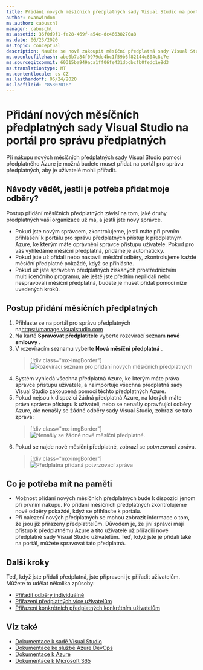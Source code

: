 ```yaml
---
title: Přidání nových měsíčních předplatných sady Visual Studio na portál pro správu předplatných | Microsoft Docs
author: evanwindom
ms.author: cabuschl
manager: cabuschl
ms.assetid: 36f0d9f1-fe28-469f-a54c-dc46638270a8
ms.date: 06/23/2020
ms.topic: conceptual
description: Naučte se nově zakoupit měsíční předplatná sady Visual Studio na portálu pro správu předplatných.
ms.openlocfilehash: abe0b7a84f0979de4bc1f59b6f82144c804c8c7e
ms.sourcegitcommit: 60315ba949aca1ff06fe431dbcbcfb0fedc1e8d3
ms.translationtype: MT
ms.contentlocale: cs-CZ
ms.lasthandoff: 06/24/2020
ms.locfileid: "85307018"
---
```

# <a name="add-new-monthly-visual-studio-subscriptions-to-the-subscriptions-administration-portal"></a>Přidání nových měsíčních předplatných sady Visual Studio na portál pro správu předplatných
Při nákupu nových měsíčních předplatných sady Visual Studio pomocí předplatného Azure je možná budete muset přidat na portál pro správu předplatných, aby je uživatelé mohli přiřadit.  

## <a name="how-do-i-know-if-i-need-to-add-my-subscriptions"></a>Návody vědět, jestli je potřeba přidat moje odběry?
Postup přidání měsíčních předplatných závisí na tom, jaké druhy předplatných vaší organizace už má, a jestli jste nový správce.
- Pokud jste novým správcem, zkontrolujeme, jestli máte při prvním přihlášení k portálu pro správu předplatných přístup k předplatným Azure, ke kterým máte oprávnění správce přístupu uživatele.  Pokud pro vás vyhledáme měsíční předplatná, přidáme je automaticky. 
- Pokud jste už přidali nebo nastavili měsíční odběry, zkontrolujeme každé měsíční předplatné pokaždé, když se přihlásíte. 
- Pokud už jste správcem předplatných získaných prostřednictvím multilicenčního programu, ale ještě jste předtím nepřidali nebo nespravovali měsíční předplatná, budete je muset přidat pomocí níže uvedených kroků.

## <a name="how-to-add-monthly-subscriptions"></a>Postup přidání měsíčních předplatných
1. Přihlaste se na portál pro správu předplatných na<https://manage.visualstudio.com>
1. Na kartě **Spravovat předplatitele** vyberte rozevírací seznam **nové smlouvy** . 
1. V rozevíracím seznamu vyberte **Nová měsíční předplatná** .
   > [!div class="mx-imgBorder"]
   > ![Rozevírací seznam pro přidání nových měsíčních předplatných](_img/add-monthly-subs/add-subs-drop-down.png)
1. Systém vyhledá všechna předplatná Azure, ke kterým máte práva správce přístupu uživatele, a naimportuje všechna předplatná sady Visual Studio zakoupená pomocí těchto předplatných Azure.
1. Pokud nejsou k dispozici žádná předplatná Azure, na kterých máte práva správce přístupu k uživateli, nebo se nenašly opravňující odběry Azure, ale nenašly se žádné odběry sady Visual Studio, zobrazí se tato zpráva:
   > [!div class="mx-imgBorder"]
   > ![Nenašly se žádné nové měsíční předplatné.](_img/add-monthly-subs/no-subs-found.png)
1. Pokud se najde nové měsíční předplatné, zobrazí se potvrzovací zpráva.
   > [!div class="mx-imgBorder"]
   > ![Předplatná přidaná potvrzovací zpráva](_img/add-monthly-subs/subs-added-confirmation.png)

## <a name="things-to-keep-in-mind"></a>Co je potřeba mít na paměti
- Možnost přidání nových měsíčních předplatných bude k dispozici jenom při prvním nákupu.  Po přidání měsíčních předplatných zkontrolujeme nové odběry pokaždé, když se přihlásíte k portálu. 
- Při nalezení nových předplatných se mohou zobrazit informace o tom, že jsou již přiřazeny předplatitelům.  Důvodem je, že jiní správci mají přístup k předplatnému Azure a tito uživatelé už přiřadili nové předplatné sady Visual Studio uživatelům.  Teď, když jste je přidali také na portál, můžete spravovat tato předplatná. 

## <a name="next-steps"></a>Další kroky
Teď, když jste přidali předplatná, jste připraveni je přiřadit uživatelům.  Můžete to udělat několika způsoby:
- [Přiřadit odběry individuálně](assign-license.md)
- [Přiřazení předplatných více uživatelům](assign-license-bulk.md)
- [Přiřazení konkrétních předplatných konkrétním uživatelům](assign-guid.md)

## <a name="see-also"></a>Viz také
- [Dokumentace k sadě Visual Studio](https://docs.microsoft.com/visualstudio/)
- [Dokumentace ke službě Azure DevOps](https://docs.microsoft.com/azure/devops/)
- [Dokumentace k Azure](https://docs.microsoft.com/azure/)
- [Dokumentace k Microsoft 365](https://docs.microsoft.com/microsoft-365/)
